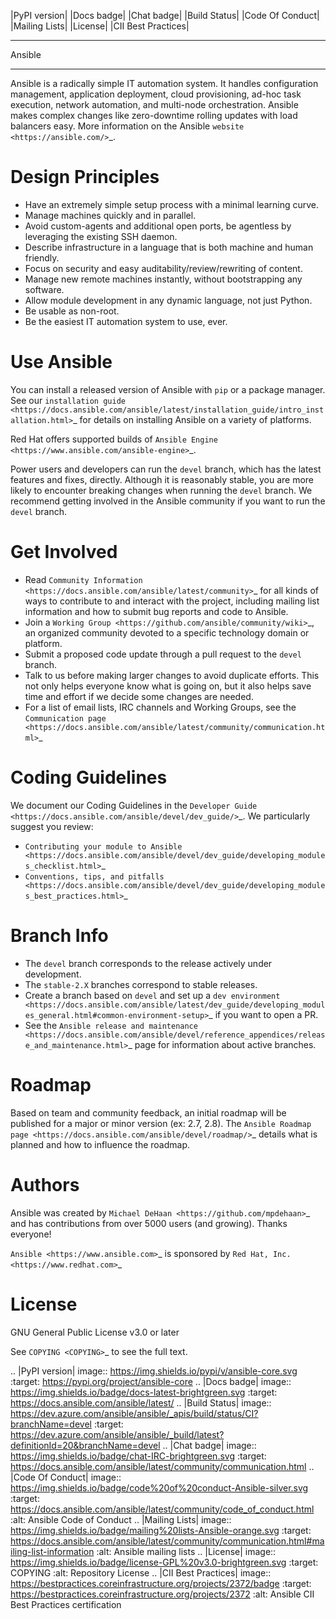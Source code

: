 |PyPI version| |Docs badge| |Chat badge| |Build Status| |Code Of Conduct| |Mailing Lists| |License| |CII Best Practices|

*******
Ansible
*******

Ansible is a radically simple IT automation system. It handles
configuration management, application deployment, cloud provisioning,
ad-hoc task execution, network automation, and multi-node orchestration. Ansible makes complex
changes like zero-downtime rolling updates with load balancers easy. More information on the Ansible `website <https://ansible.com/>`_.

Design Principles
=================

*  Have an extremely simple setup process with a minimal learning curve.
*  Manage machines quickly and in parallel.
*  Avoid custom-agents and additional open ports, be agentless by
   leveraging the existing SSH daemon.
*  Describe infrastructure in a language that is both machine and human
   friendly.
*  Focus on security and easy auditability/review/rewriting of content.
*  Manage new remote machines instantly, without bootstrapping any
   software.
*  Allow module development in any dynamic language, not just Python.
*  Be usable as non-root.
*  Be the easiest IT automation system to use, ever.

Use Ansible
===========

You can install a released version of Ansible with ``pip`` or a package manager. See our
`installation guide <https://docs.ansible.com/ansible/latest/installation_guide/intro_installation.html>`_ for details on installing Ansible
on a variety of platforms.

Red Hat offers supported builds of `Ansible Engine <https://www.ansible.com/ansible-engine>`_.

Power users and developers can run the ``devel`` branch, which has the latest
features and fixes, directly. Although it is reasonably stable, you are more likely to encounter
breaking changes when running the ``devel`` branch. We recommend getting involved
in the Ansible community if you want to run the ``devel`` branch.

Get Involved
============

*  Read `Community
   Information <https://docs.ansible.com/ansible/latest/community>`_ for all
   kinds of ways to contribute to and interact with the project,
   including mailing list information and how to submit bug reports and
   code to Ansible.
*  Join a `Working Group
   <https://github.com/ansible/community/wiki>`_, an organized community devoted to a specific technology domain or platform.
*  Submit a proposed code update through a pull request to the ``devel`` branch.
*  Talk to us before making larger changes
   to avoid duplicate efforts. This not only helps everyone
   know what is going on, but it also helps save time and effort if we decide
   some changes are needed.
*  For a list of email lists, IRC channels and Working Groups, see the
   `Communication page <https://docs.ansible.com/ansible/latest/community/communication.html>`_

Coding Guidelines
=================

We document our Coding Guidelines in the `Developer Guide <https://docs.ansible.com/ansible/devel/dev_guide/>`_. We particularly suggest you review:

* `Contributing your module to Ansible <https://docs.ansible.com/ansible/devel/dev_guide/developing_modules_checklist.html>`_
* `Conventions, tips, and pitfalls <https://docs.ansible.com/ansible/devel/dev_guide/developing_modules_best_practices.html>`_

Branch Info
===========

*  The ``devel`` branch corresponds to the release actively under development.
*  The ``stable-2.X`` branches correspond to stable releases.
*  Create a branch based on ``devel`` and set up a `dev environment <https://docs.ansible.com/ansible/latest/dev_guide/developing_modules_general.html#common-environment-setup>`_ if you want to open a PR.
*  See the `Ansible release and maintenance <https://docs.ansible.com/ansible/devel/reference_appendices/release_and_maintenance.html>`_ page for information about active branches.

Roadmap
=======

Based on team and community feedback, an initial roadmap will be published for a major or minor version (ex: 2.7, 2.8).
The `Ansible Roadmap page <https://docs.ansible.com/ansible/devel/roadmap/>`_ details what is planned and how to influence the roadmap.

Authors
=======

Ansible was created by `Michael DeHaan <https://github.com/mpdehaan>`_
and has contributions from over 5000 users (and growing). Thanks everyone!

`Ansible <https://www.ansible.com>`_ is sponsored by `Red Hat, Inc.
<https://www.redhat.com>`_

License
=======

GNU General Public License v3.0 or later

See `COPYING <COPYING>`_ to see the full text.

.. |PyPI version| image:: https://img.shields.io/pypi/v/ansible-core.svg
   :target: https://pypi.org/project/ansible-core
.. |Docs badge| image:: https://img.shields.io/badge/docs-latest-brightgreen.svg
   :target: https://docs.ansible.com/ansible/latest/
.. |Build Status| image:: https://dev.azure.com/ansible/ansible/_apis/build/status/CI?branchName=devel
   :target: https://dev.azure.com/ansible/ansible/_build/latest?definitionId=20&branchName=devel
.. |Chat badge| image:: https://img.shields.io/badge/chat-IRC-brightgreen.svg
   :target: https://docs.ansible.com/ansible/latest/community/communication.html
.. |Code Of Conduct| image:: https://img.shields.io/badge/code%20of%20conduct-Ansible-silver.svg
   :target: https://docs.ansible.com/ansible/latest/community/code_of_conduct.html
   :alt: Ansible Code of Conduct
.. |Mailing Lists| image:: https://img.shields.io/badge/mailing%20lists-Ansible-orange.svg
   :target: https://docs.ansible.com/ansible/latest/community/communication.html#mailing-list-information
   :alt: Ansible mailing lists
.. |License| image:: https://img.shields.io/badge/license-GPL%20v3.0-brightgreen.svg
   :target: COPYING
   :alt: Repository License
.. |CII Best Practices| image:: https://bestpractices.coreinfrastructure.org/projects/2372/badge
   :target: https://bestpractices.coreinfrastructure.org/projects/2372
   :alt: Ansible CII Best Practices certification
